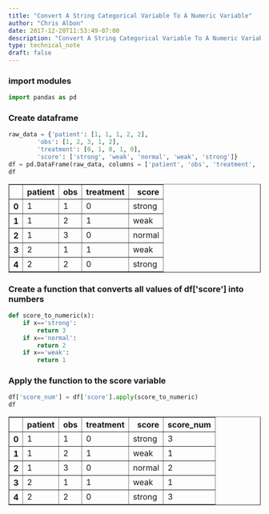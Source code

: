 ```yaml
---
title: "Convert A String Categorical Variable To A Numeric Variable"
author: "Chris Albon"
date: 2017-12-20T11:53:49-07:00
description: "Convert A String Categorical Variable To A Numeric Variable."
type: technical_note
draft: false
---
```

### import modules


```python
import pandas as pd
```

### Create dataframe


```python
raw_data = {'patient': [1, 1, 1, 2, 2], 
        'obs': [1, 2, 3, 1, 2], 
        'treatment': [0, 1, 0, 1, 0],
        'score': ['strong', 'weak', 'normal', 'weak', 'strong']} 
df = pd.DataFrame(raw_data, columns = ['patient', 'obs', 'treatment', 'score'])
df
```




<div>
<table border="1" class="dataframe">
  <thead>
    <tr style="text-align: right;">
      <th></th>
      <th>patient</th>
      <th>obs</th>
      <th>treatment</th>
      <th>score</th>
    </tr>
  </thead>
  <tbody>
    <tr>
      <th>0</th>
      <td>1</td>
      <td>1</td>
      <td>0</td>
      <td>strong</td>
    </tr>
    <tr>
      <th>1</th>
      <td>1</td>
      <td>2</td>
      <td>1</td>
      <td>weak</td>
    </tr>
    <tr>
      <th>2</th>
      <td>1</td>
      <td>3</td>
      <td>0</td>
      <td>normal</td>
    </tr>
    <tr>
      <th>3</th>
      <td>2</td>
      <td>1</td>
      <td>1</td>
      <td>weak</td>
    </tr>
    <tr>
      <th>4</th>
      <td>2</td>
      <td>2</td>
      <td>0</td>
      <td>strong</td>
    </tr>
  </tbody>
</table>
</div>



### Create a function that converts all values of df['score'] into numbers


```python
def score_to_numeric(x):
    if x=='strong':
        return 3
    if x=='normal':
        return 2
    if x=='weak':
        return 1
```

### Apply the function to the score variable


```python
df['score_num'] = df['score'].apply(score_to_numeric)
df
```




<div>
<table border="1" class="dataframe">
  <thead>
    <tr style="text-align: right;">
      <th></th>
      <th>patient</th>
      <th>obs</th>
      <th>treatment</th>
      <th>score</th>
      <th>score_num</th>
    </tr>
  </thead>
  <tbody>
    <tr>
      <th>0</th>
      <td>1</td>
      <td>1</td>
      <td>0</td>
      <td>strong</td>
      <td>3</td>
    </tr>
    <tr>
      <th>1</th>
      <td>1</td>
      <td>2</td>
      <td>1</td>
      <td>weak</td>
      <td>1</td>
    </tr>
    <tr>
      <th>2</th>
      <td>1</td>
      <td>3</td>
      <td>0</td>
      <td>normal</td>
      <td>2</td>
    </tr>
    <tr>
      <th>3</th>
      <td>2</td>
      <td>1</td>
      <td>1</td>
      <td>weak</td>
      <td>1</td>
    </tr>
    <tr>
      <th>4</th>
      <td>2</td>
      <td>2</td>
      <td>0</td>
      <td>strong</td>
      <td>3</td>
    </tr>
  </tbody>
</table>
</div>


